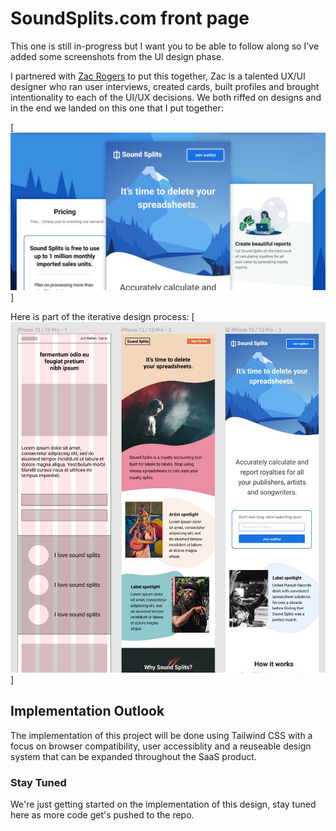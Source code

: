 # SoundSplits.com front page
This one is still in-progress but I want you to be able to follow along so I've added some screenshots from the UI design phase.

 I partnered with [Zac Rogers](https://github.com/ZacRogersWorks) to put this together, Zac is a talented UX/UI designer who ran user interviews, created cards, built profiles and brought intentionality to each of the UI/UX decisions. We both riffed on designs and in the end we landed on this one that I put together:

[![](./sound-splits-open-graph.jpg)]

Here is part of the iterative design process: 
[![](./sound-splits-design-iterations.jpg)]

## Implementation Outlook
The implementation of this project will be done using Tailwind CSS with a focus on browser compatibility, user accessiblity and a reuseable design system that can be expanded throughout the SaaS product.

### Stay Tuned
We're just getting started on the implementation of this design, stay tuned here as more code get's pushed to the repo.